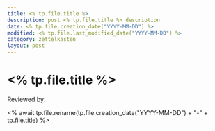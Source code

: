 ```yaml
---
title: <% tp.file.title %>
description: post <% tp.file.title %> description
date: <% tp.file.creation_date("YYYY-MM-DD") %>
modified: <% tp.file.last_modified_date("YYYY-MM-DD") %>
category: zettelkasten
layout: post
---
```


# <% tp.file.title %>


Reviewed by: 

<% await tp.file.rename(tp.file.creation_date("YYYY-MM-DD") + "-" + tp.file.title) %>